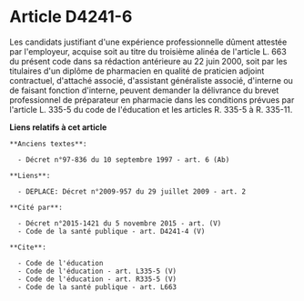 # Article D4241-6

Les candidats justifiant d'une expérience professionnelle dûment attestée par l'employeur, acquise soit au titre du troisième
alinéa de l'article L. 663 du présent code dans sa rédaction antérieure au 22 juin 2000, soit par les titulaires d'un diplôme
de pharmacien en qualité de praticien adjoint contractuel, d'attaché associé, d'assistant généraliste associé, d'interne ou
de faisant fonction d'interne, peuvent demander la délivrance du brevet professionnel de préparateur en pharmacie dans les
conditions prévues par l'article L. 335-5 du code de l'éducation et les articles R. 335-5 à R. 335-11.

**Liens relatifs à cet article**

	**Anciens textes**:

	  - Décret n°97-836 du 10 septembre 1997 - art. 6 (Ab)

	**Liens**:

	  - DEPLACE: Décret n°2009-957 du 29 juillet 2009 - art. 2

	**Cité par**:

	  - Décret n°2015-1421 du 5 novembre 2015 - art. (V)
	  - Code de la santé publique - art. D4241-4 (V)

	**Cite**:

	  - Code de l'éducation
	  - Code de l'éducation - art. L335-5 (V)
	  - Code de l'éducation - art. R335-5 (V)
	  - Code de la santé publique - art. L663
